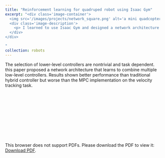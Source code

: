 ```yaml
---
title: "Reinforcement learning for quadruped robot using Isaac Gym"
excerpt: "<div class='image-container'>
  <img src='/images/projects/network_square.png' alt='a mini quadcopter' class='resizable-image'>
  <div class='image-description'>
    <p> I learned to use Isaac Gym and designed a network architecture that allows a high level network to select and combine appropriate low-level controllers. My network is proven to be beneficial. This is a course project instructed by Prof. Michael Yip. </p>
  </div>
</div>

"
collection: robots
---
```


The selection of lower-level controllers are nontrivial
and task dependent. this paper proposed a network
architecture that learns to combine multiple low-level controllers.
Results shown better performance than traditional hybrid controller
but worse than the MPC implementation on the velocity
tracking task.

<object data="https://infinity1096.github.io/files/ECE276C_FINAL_report.pdf" type="application/pdf" width="700px" height="700px">
    <embed src="https://infinity1096.github.io/files/ECE276C_FINAL_report.pdf">
        <p>This browser does not support PDFs. Please download the PDF to view it: <a href="https://infinity1096.github.io/files/ECE276C_FINAL_report.pdf.pdf">Download PDF</a>.</p>
    </embed>
</object>